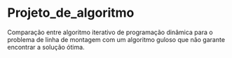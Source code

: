 # Projeto_de_algoritmo
 Comparação entre algoritmo iterativo de programação dinâmica para o problema de linha de montagem com um algoritmo guloso que não garante encontrar a solução ótima.
